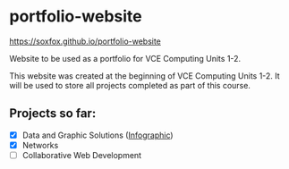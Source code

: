 # portfolio-website
https://soxfox.github.io/portfolio-website

Website to be used as a portfolio for VCE Computing Units 1-2.

This website was created at the beginning of VCE Computing Units 1-2. It will be used to store all projects completed as part of this course.

## Projects so far:
- [x] Data and Graphic Solutions ([Infographic](https://soxfox.github.io/portfolio-website/infographic.html))
- [x] Networks
- [ ] Collaborative Web Development

